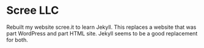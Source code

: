 # Scree LLC

Rebuilt my website scree.it to learn Jekyll. This replaces a website that was part WordPress and part HTML site. Jekyll seems to be a good replacement for both.

